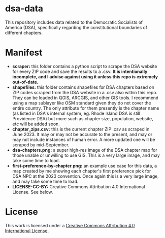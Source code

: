 # dsa-data

This repository includes data related to the Democratic Socialists of America (DSA), specifically regarding the constitutional boundaries of different chapters.

# Manifest

- **scraper:** this folder contains a python script to scrape the DSA website for every ZIP code and save the results to a .csv. **It is intentionally incomplete, and I advise against using it unless this repo is extremely out-of-date.**
- **shapefiles:** this folder contains shapefiles for DSA chapters based on ZIP codes scraped from the DSA website in a .csv also within this repo. They can be loaded in QGIS, ARCGIS, and other GIS tools. I recommend using a map sublayer like OSM standard given they do not cover the entire country. The only attribute for them presently is the chapter name (as listed in DSA's internal system, eg. Rhode Island DSA is still Providence DSA) but more such as chapter size, population, website, etc will be added soon.
- **chapter_zips.csv:** this is the current chapter ZIP .csv as scraped in June 2023. It may or may not be accurate to the present, and may or may not include instances of human error. A more updated one will be scraped by mid-September.
- **dsa-chapters.png:** a super high-res image of the DSA chapter map for those unable or unwilling to use GIS. This is a very large image, and may take some time to load.
- **first-preference-by-chapter.png:** an example use case for this data, a map created by me showing each chapter's first preference pick for DSA NPC at the 2023 convention. Once again this is a very large image, and may take some time to load.
- **LICENSE-CC-BY:** Creative Commons Attribution 4.0 International License. See below.

# License
This work is licensed under a [Creative Commons Attribution 4.0 International License](http://creativecommons.org/licenses/by/4.0/).